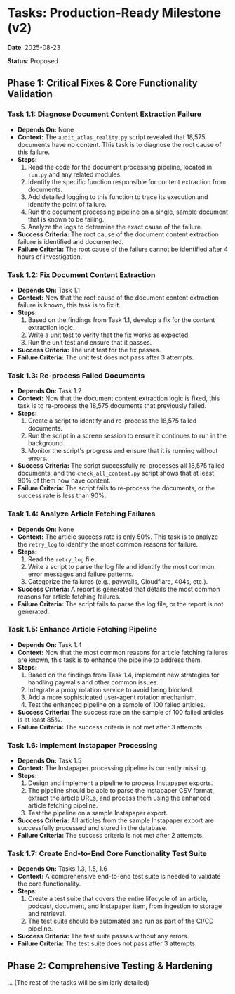 # Tasks: Production-Ready Milestone (v2)

**Date**: 2025-08-23

**Status**: Proposed

## Phase 1: Critical Fixes & Core Functionality Validation

### Task 1.1: Diagnose Document Content Extraction Failure

*   **Depends On:** None
*   **Context:** The `audit_atlas_reality.py` script revealed that 18,575 documents have no content. This task is to diagnose the root cause of this failure.
*   **Steps:**
    1.  Read the code for the document processing pipeline, located in `run.py` and any related modules.
    2.  Identify the specific function responsible for content extraction from documents.
    3.  Add detailed logging to this function to trace its execution and identify the point of failure.
    4.  Run the document processing pipeline on a single, sample document that is known to be failing.
    5.  Analyze the logs to determine the exact cause of the failure.
*   **Success Criteria:** The root cause of the document content extraction failure is identified and documented.
*   **Failure Criteria:** The root cause of the failure cannot be identified after 4 hours of investigation.

### Task 1.2: Fix Document Content Extraction

*   **Depends On:** Task 1.1
*   **Context:** Now that the root cause of the document content extraction failure is known, this task is to fix it.
*   **Steps:**
    1.  Based on the findings from Task 1.1, develop a fix for the content extraction logic.
    2.  Write a unit test to verify that the fix works as expected.
    3.  Run the unit test and ensure that it passes.
*   **Success Criteria:** The unit test for the fix passes.
*   **Failure Criteria:** The unit test does not pass after 3 attempts.

### Task 1.3: Re-process Failed Documents

*   **Depends On:** Task 1.2
*   **Context:** Now that the document content extraction logic is fixed, this task is to re-process the 18,575 documents that previously failed.
*   **Steps:**
    1.  Create a script to identify and re-process the 18,575 failed documents.
    2.  Run the script in a screen session to ensure it continues to run in the background.
    3.  Monitor the script's progress and ensure that it is running without errors.
*   **Success Criteria:** The script successfully re-processes all 18,575 failed documents, and the `check_all_content.py` script shows that at least 90% of them now have content.
*   **Failure Criteria:** The script fails to re-process the documents, or the success rate is less than 90%.

### Task 1.4: Analyze Article Fetching Failures

*   **Depends On:** None
*   **Context:** The article success rate is only 50%. This task is to analyze the `retry_log` to identify the most common reasons for failure.
*   **Steps:**
    1.  Read the `retry_log` file.
    2.  Write a script to parse the log file and identify the most common error messages and failure patterns.
    3.  Categorize the failures (e.g., paywalls, Cloudflare, 404s, etc.).
*   **Success Criteria:** A report is generated that details the most common reasons for article fetching failures.
*   **Failure Criteria:** The script fails to parse the log file, or the report is not generated.

### Task 1.5: Enhance Article Fetching Pipeline

*   **Depends On:** Task 1.4
*   **Context:** Now that the most common reasons for article fetching failures are known, this task is to enhance the pipeline to address them.
*   **Steps:**
    1.  Based on the findings from Task 1.4, implement new strategies for handling paywalls and other common issues.
    2.  Integrate a proxy rotation service to avoid being blocked.
    3.  Add a more sophisticated user-agent rotation mechanism.
    4.  Test the enhanced pipeline on a sample of 100 failed articles.
*   **Success Criteria:** The success rate on the sample of 100 failed articles is at least 85%.
*   **Failure Criteria:** The success criteria is not met after 3 attempts.

### Task 1.6: Implement Instapaper Processing

*   **Depends On:** Task 1.5
*   **Context:** The Instapaper processing pipeline is currently missing.
*   **Steps:**
    1.  Design and implement a pipeline to process Instapaper exports.
    2.  The pipeline should be able to parse the Instapaper CSV format, extract the article URLs, and process them using the enhanced article fetching pipeline.
    3.  Test the pipeline on a sample Instapaper export.
*   **Success Criteria:** All articles from the sample Instapaper export are successfully processed and stored in the database.
*   **Failure Criteria:** The success criteria is not met after 2 attempts.

### Task 1.7: Create End-to-End Core Functionality Test Suite

*   **Depends On:** Tasks 1.3, 1.5, 1.6
*   **Context:** A comprehensive end-to-end test suite is needed to validate the core functionality.
*   **Steps:**
    1.  Create a test suite that covers the entire lifecycle of an article, podcast, document, and Instapaper item, from ingestion to storage and retrieval.
    2.  The test suite should be automated and run as part of the CI/CD pipeline.
*   **Success Criteria:** The test suite passes without any errors.
*   **Failure Criteria:** The test suite does not pass after 3 attempts.

## Phase 2: Comprehensive Testing & Hardening

...
(The rest of the tasks will be similarly detailed)